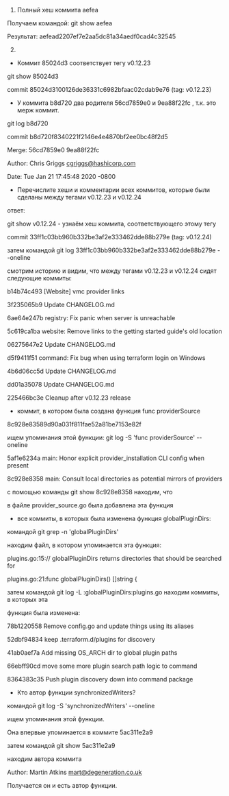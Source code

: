 1. Полный хеш коммита aefea
 
Получаем командой: git show aefea

Результат: aefead2207ef7e2aa5dc81a34aedf0cad4c32545

2. 

- Коммит 85024d3 соответствует тегу v0.12.23
 
git show 85024d3

commit 85024d3100126de36331c6982bfaac02cdab9e76 (tag: v0.12.23)

- У коммита  b8d720 два родителя 56cd7859e0  и 9ea88f22fc , т.к. это мерж коммит.

git log b8d720


commit b8d720f8340221f2146e4e4870bf2ee0bc48f2d5

Merge: 56cd7859e0 9ea88f22fc

Author: Chris Griggs <cgriggs@hashicorp.com>

Date:   Tue Jan 21 17:45:48 2020 -0800


- Перечислите хеши и комментарии всех коммитов, которые были сделаны между тегами v0.12.23 и v0.12.24

ответ:

git show v0.12.24 - узнаём хеш коммита, соответствующего этому тегу

commit 33ff1c03bb960b332be3af2e333462dde88b279e (tag: v0.12.24)

затем командой git log 33ff1c03bb960b332be3af2e333462dde88b279e --oneline

смотрим историю и видим, что между тегами v0.12.23 и v0.12.24 сидят следующие коммиты:

b14b74c493 [Website] vmc provider links

3f235065b9 Update CHANGELOG.md

6ae64e247b registry: Fix panic when server is unreachable

5c619ca1ba website: Remove links to the getting started guide's old location

06275647e2 Update CHANGELOG.md

d5f9411f51 command: Fix bug when using terraform login on Windows

4b6d06cc5d Update CHANGELOG.md

dd01a35078 Update CHANGELOG.md

225466bc3e Cleanup after v0.12.23 release


- коммит, в котором была создана функция func providerSource

8c928e83589d90a031f811fae52a81be7153e82f

ищем упоминания этой функции: git log -S 'func providerSource' --oneline 

5af1e6234a main: Honor explicit provider_installation CLI config when present

8c928e8358 main: Consult local directories as potential mirrors of providers

с помощью команды git show 8c928e8358 находим, что 

в файле provider_source.go была добавлена эта функция


- все коммиты, в которых была изменена функция globalPluginDirs:

командой git grep -n 'globalPluginDirs'

находим файл, в котором упоминается эта функция:

plugins.go:15:// globalPluginDirs returns directories that should be searched for

plugins.go:21:func globalPluginDirs() []string {

затем командой git log -L :globalPluginDirs:plugins.go находим коммиты, в которых эта 

функция была изменена:

78b1220558 Remove config.go and update things using its aliases

52dbf94834 keep .terraform.d/plugins for discovery

41ab0aef7a Add missing OS_ARCH dir to global plugin paths

66ebff90cd move some more plugin search path logic to command

8364383c35 Push plugin discovery down into command package


- Кто автор функции synchronizedWriters?

командой git log -S 'synchronizedWriters' --oneline

ищем упоминания этой функции.

Она впервые упоминается в коммите 5ac311e2a9

затем командой git show 5ac311e2a9

находим автора коммита

Author: Martin Atkins <mart@degeneration.co.uk>

Получается он и есть автор функции.
